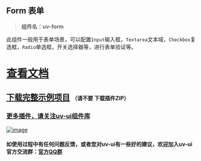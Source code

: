 ## Form 表单

> **组件名：uv-form**

此组件一般用于表单场景，可以配置`Input`输入框，`Textarea`文本域，`Checkbox`复选框，`Radio`单选框，开关选择器等，进行表单验证等。

# <a href="https://www.uvui.cn/components/form.html" target="_blank">查看文档</a>

## [下载完整示例项目](https://ext.dcloud.net.cn/plugin?name=uv-ui) <small style="font-size:14px;font-weight:700;">（请不要 下载插件ZIP）</small>

### [更多插件，请关注uv-ui组件库](https://ext.dcloud.net.cn/plugin?name=uv-ui)

<a href="https://ext.dcloud.net.cn/plugin?name=uv-ui" target="_blank">

![image](https://mp-a667b617-c5f1-4a2d-9a54-683a67cff588.cdn.bspapp.com/uv-ui/banner.png)

</a>

#### 如使用过程中有任何问题反馈，或者您对uv-ui有一些好的建议，欢迎加入uv-ui官方交流群：<a href="https://www.uvui.cn/components/addQQGroup.html" target="_blank">官方QQ群</a>